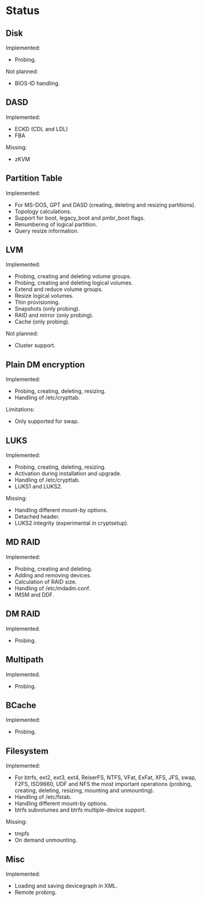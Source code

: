
Status
======


Disk
----

Implemented:

* Probing.

Not planned:

* BIOS-ID handling.


DASD
----

Implemented:

* ECKD (CDL and LDL)
* FBA

Missing:

* zKVM


Partition Table
---------------

Implemented:

* For MS-DOS, GPT and DASD (creating, deleting and resizing partitions).
* Topology calculations.
* Support for boot, legacy_boot and pmbr_boot flags.
* Renumbering of logical partition.
* Query resize information.


LVM
---

Implemented:

* Probing, creating and deleting volume groups.
* Probing, creating and deleting logical volumes.
* Extend and reduce volume groups.
* Resize logical volumes.
* Thin provisioning.
* Snapshots (only probing).
* RAID and mirror (only probing).
* Cache (only probing).

Not planned:

* Cluster support.


Plain DM encryption
-------------------

Implemented:

* Probing, creating, deleting, resizing.
* Handling of /etc/crypttab.

Limitations:

* Only supported for swap.


LUKS
----

Implemented:

* Probing, creating, deleting, resizing.
* Activation during installation and upgrade.
* Handling of /etc/crypttab.
* LUKS1 and LUKS2.

Missing:

* Handling different mount-by options.
* Detached header.
* LUKS2 integrity (experimental in cryptsetup).



MD RAID
-------

Implemented:

* Probing, creating and deleting.
* Adding and removing devices.
* Calculation of RAID size.
* Handling of /etc/mdadm.conf.
* IMSM and DDF.


DM RAID
-------

Implemented.

* Probing.


Multipath
---------

Implemented.

* Probing.


BCache
------

Implemented:

* Probing.


Filesystem
----------

Implemented:

* For btrfs, ext2, ext3, ext4, ReiserFS, NTFS, VFat, ExFat, XFS, JFS,
  swap, F2FS, ISO9660, UDF and NFS the most important operations
  (probing, creating, deleting, resizing, mounting and unmounting).
* Handling of /etc/fstab.
* Handling different mount-by options.
* btrfs subvolumes and btrfs multiple-device support.

Missing:

* tmpfs
* On demand unmounting.


Misc
----

Implemented:

* Loading and saving devicegraph in XML.
* Remote probing.

